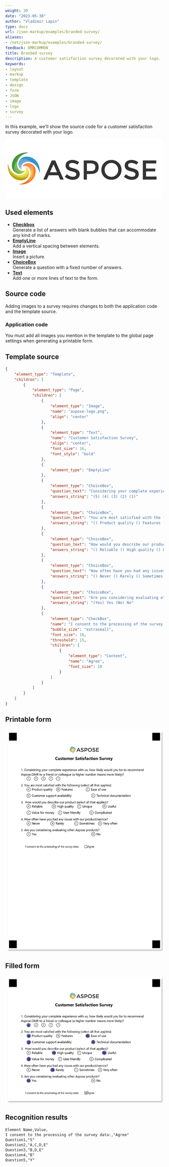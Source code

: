```yaml
---
weight: 30
date: "2023-05-30"
author: "Vladimir Lapin"
type: docs
url: /json-markup/examples/branded-survey/
aliases:
- /net/json-markup/examples/branded-survey/
feedback: OMRCOMMON
title: Branded survey
description: A customer satisfaction survey decorated with your logo.
keywords:
- layout
- markup
- template
- design
- form
- JSON
- image
- logo
- survey
---
```


In this example, we'll show the source code for a customer satisfaction survey decorated with your logo.

![Aspose logo](aspose-logo.png)

## Used elements

- [**Checkbox**](/omr/json-markup/checkbox/)  
  Generate a list of answers with blank bubbles that can accommodate any kind of marks.
- [**EmptyLine**](/omr/json-markup/emptyline/)  
  Add a vertical spacing between elements.
- [**Image**](/omr/json-markup/image/)  
  Insert a picture.
- [**ChoiceBox**](/omr/json-markup/choicebox/)  
  Generate a question with a fixed number of answers.
- [**Text**](/omr/json-markup/text/)  
  Add one or more lines of text to the form.

## Source code

Adding images to a survey requires changes to both the application code and the template source.

### Application code

You must add all images you mention in the template to the global page settings when generating a printable form.

## Template source

```json
{
	"element_type": "Template",
	"children": [
		{
			"element_type": "Page",
			"children": [
				{
					"element_type": "Image",
					"name": "aspose-logo.png",
					"align": "center"
				},
				{
					"element_type": "Text",
					"name": "Customer Satisfaction Survey",
					"align": "center",
					"font_size": 16,
					"font_style": "bold"
				},
				{
					"element_type": "EmptyLine"
				},
				{
					"element_type": "ChoiceBox",
					"question_text": "Considering your complete experience with us, how likely would you be to recommend\r\nAspose.OMR to a friend or colleague (a higher number means more likely)?",
					"answers_string": "(5) (4) (3) (2) (1)"
				},
				{
					"element_type": "ChoiceBox",
					"question_text": "You are most satisfied with the following (select all that applies):",
					"answers_string": "() Product quality () Features () Ease of use\r\n() Customer support availability () Technical documentation"
				},
				{
					"element_type": "ChoiceBox",
					"question_text": "How would you describe our product (select all that applies)?",
					"answers_string": "() Reliable () High quality () Unique () Useful\r\n() Value for money () User friendly () Complicated"
				},
				{
					"element_type": "ChoiceBox",
					"question_text": "How often have you had any issues with our product/service?",
					"answers_string": "() Never () Rarely () Sometimes () Very often"
				},
				{
					"element_type": "ChoiceBox",
					"question_text": "Are you considering evaluating other Aspose products?",
					"answers_string": "(Yes) Yes (No) No"
				},
				{
					"element_type": "CheckBox",
					"name": "I consent to the processing of the survey data:",
					"bubble_size": "extrasmall",
					"font_size": 10,
					"threshold": 15,
					"children": [
						{
							"element_type": "Content",
							"name": "Agree",
							"font_size": 10
						}
					]
				}
			]
		}
	]
}
```

## Printable form

![Printable form](survey-brand-template.png)

## Filled form

![Filled form](survey-brand-fill.png)

## Recognition results

```
Element Name,Value,
I consent to the processing of the survey data:,"Agree"
Question1,"5"
Question2,"A,C,D,E"
Question3,"B,D,E"
Question4,"B"
Question5,"Y"
```
